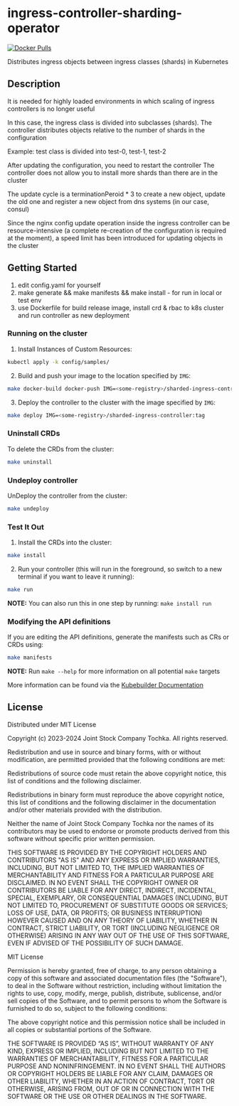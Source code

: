 # ingress-controller-sharding-operator

[![Docker Pulls](https://img.shields.io/docker/pulls/dotfetcher/ingress-controller-sharding-operator?style=for-the-badge)](https://hub.docker.com/r/dotfetcher/ingress-controller-sharding-operator)

Distributes ingress objects between ingress classes (shards) in Kubernetes

## Description
It is needed for highly loaded environments in which scaling of ingress controllers is no longer useful

In this case, the ingress class is divided into subclasses (shards). The controller distributes objects relative to the number of shards in the configuration

Example:
test class is divided into test-0, test-1, test-2

After updating the configuration, you need to restart the controller
The controller does not allow you to install more shards than there are in the cluster

The update cycle is a terminationPeroid * 3 to create a new object, update the old one and register a new object from dns systems (in our case, consul)

Since the nginx config update operation inside the ingress controller can be resource-intensive (a complete re-creation of the configuration is required at the moment), a speed limit has been introduced for updating objects in the cluster

## Getting Started
1. edit config.yaml for yourself
2. make generate && make manifests && make install - for run in local or test env
3. use Dockerfile for build release image, install crd & rbac to k8s cluster and run controller as new deployment

### Running on the cluster
1. Install Instances of Custom Resources:

```sh
kubectl apply -k config/samples/
```

2. Build and push your image to the location specified by `IMG`:

```sh
make docker-build docker-push IMG=<some-registry>/sharded-ingress-controller:tag
```

3. Deploy the controller to the cluster with the image specified by `IMG`:

```sh
make deploy IMG=<some-registry>/sharded-ingress-controller:tag
```

### Uninstall CRDs
To delete the CRDs from the cluster:

```sh
make uninstall
```

### Undeploy controller
UnDeploy the controller from the cluster:

```sh
make undeploy
```

### Test It Out
1. Install the CRDs into the cluster:

```sh
make install
```

2. Run your controller (this will run in the foreground, so switch to a new terminal if you want to leave it running):

```sh
make run
```

**NOTE:** You can also run this in one step by running: `make install run`

### Modifying the API definitions
If you are editing the API definitions, generate the manifests such as CRs or CRDs using:

```sh
make manifests
```

**NOTE:** Run `make --help` for more information on all potential `make` targets

More information can be found via the [Kubebuilder Documentation](https://book.kubebuilder.io/introduction.html)

## License

Distributed under MIT License

Copyright (c) 2023-2024 Joint Stock Company Tochka. All rights reserved.

Redistribution and use in source and binary forms, with or without
modification, are permitted provided that the following conditions are
met:

Redistributions of source code must retain the above copyright
notice, this list of conditions and the following disclaimer.

Redistributions in binary form must reproduce the above
copyright notice, this list of conditions and the following disclaimer
in the documentation and/or other materials provided with the
distribution.

Neither the name of Joint Stock Company Tochka
nor the names of its contributors may be used to endorse
or promote products derived from this software without specific prior
written permission.

THIS SOFTWARE IS PROVIDED BY THE COPYRIGHT HOLDERS AND CONTRIBUTORS
"AS IS" AND ANY EXPRESS OR IMPLIED WARRANTIES, INCLUDING, BUT NOT
LIMITED TO, THE IMPLIED WARRANTIES OF MERCHANTABILITY AND FITNESS FOR
A PARTICULAR PURPOSE ARE DISCLAIMED. IN NO EVENT SHALL THE COPYRIGHT
OWNER OR CONTRIBUTORS BE LIABLE FOR ANY DIRECT, INDIRECT, INCIDENTAL,
SPECIAL, EXEMPLARY, OR CONSEQUENTIAL DAMAGES (INCLUDING, BUT NOT
LIMITED TO, PROCUREMENT OF SUBSTITUTE GOODS OR SERVICES; LOSS OF USE,
DATA, OR PROFITS; OR BUSINESS INTERRUPTION) HOWEVER CAUSED AND ON ANY
THEORY OF LIABILITY, WHETHER IN CONTRACT, STRICT LIABILITY, OR TORT
(INCLUDING NEGLIGENCE OR OTHERWISE) ARISING IN ANY WAY OUT OF THE USE
OF THIS SOFTWARE, EVEN IF ADVISED OF THE POSSIBILITY OF SUCH DAMAGE.

MIT License

Permission is hereby granted, free of charge, to any person obtaining
a copy of this software and associated documentation files
(the "Software"), to deal in the Software without restriction,
including without limitation the rights to use, copy, modify, merge,
publish, distribute, sublicense, and/or sell copies of the Software,
and to permit persons to whom the Software is furnished to do so,
subject to the following conditions:

The above copyright notice and this permission notice shall be included
in all copies or substantial portions of the Software.

THE SOFTWARE IS PROVIDED “AS IS”, WITHOUT WARRANTY OF ANY KIND, EXPRESS
OR IMPLIED, INCLUDING BUT NOT LIMITED TO THE WARRANTIES OF
MERCHANTABILITY, FITNESS FOR A PARTICULAR PURPOSE AND NONINFRINGEMENT.
IN NO EVENT SHALL THE AUTHORS OR COPYRIGHT HOLDERS BE LIABLE FOR ANY
CLAIM, DAMAGES OR OTHER LIABILITY, WHETHER IN AN ACTION OF CONTRACT,
TORT OR OTHERWISE, ARISING FROM, OUT OF OR IN CONNECTION WITH THE
SOFTWARE OR THE USE OR OTHER DEALINGS IN THE SOFTWARE.
